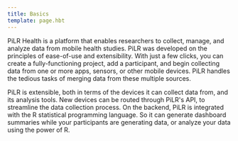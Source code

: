 ```yaml
---
title: Basics
template: page.hbt
---
```


PiLR Health is a platform that enables researchers to collect, manage,
and analyze data from mobile health studies. PiLR was developed on the
principles of ease-of-use and extensibility. With just a few clicks,
you can create a fully-functioning project, add a participant, and
begin collecting data from one or more apps, sensors, or other mobile
devices. PiLR handles the tedious tasks of merging data from these
multiple sources.

PiLR is extensible, both in terms of the devices it can collect data
from, and its analysis tools. New devices can be routed through PiLR's
API, to streamline the data collection process. On the backend, PiLR
is integrated with the R statistical programming language. So it can
generate dashboard summaries while your participants are generating
data, or analyze your data using the power of R. 